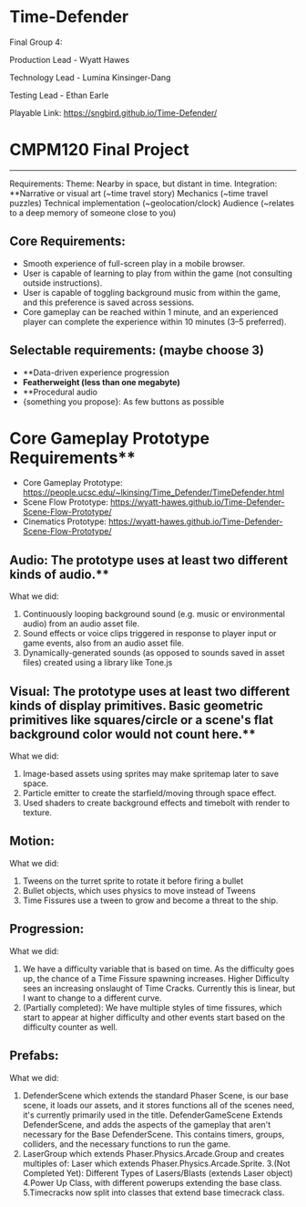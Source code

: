 # Time-Defender

Final Group 4: 

Production Lead - Wyatt Hawes

Technology Lead - Lumina Kinsinger-Dang

Testing Lead - Ethan Earle

Playable Link: https://sngbird.github.io/Time-Defender/


# **CMPM120 Final Project**
-------------
Requirements:
Theme: Nearby in space, but distant in time.
Integration:
**Narrative or visual art (~time travel story)
Mechanics (~time travel puzzles)
Technical implementation (~geolocation/clock)
Audience (~relates to a deep memory of someone close to you)

Core Requirements:
--------
- Smooth experience of full-screen play in a mobile browser.
- User is capable of learning to play from within the game (not consulting outside instructions).
- User is capable of toggling background music from within the game, and this preference is saved across sessions.
- Core gameplay can be reached within 1 minute, and an experienced player can complete the experience within 10 minutes (3–5 preferred).


Selectable requirements: (maybe choose 3)
-----------------
- **Data-driven experience progression
- **Featherweight (less than one megabyte)**
- **Procedural audio
- {something you propose}: As few buttons as possible

# Core Gameplay Prototype Requirements**

- Core Gameplay Prototype: https://people.ucsc.edu/~lkinsing/Time_Defender/TimeDefender.html
- Scene Flow Prototype: https://wyatt-hawes.github.io/Time-Defender-Scene-Flow-Prototype/
- Cinematics Prototype: https://wyatt-hawes.github.io/Time-Defender-Scene-Flow-Prototype/

## Audio: The prototype uses at least two different kinds of audio.**
What we did:
1. Continuously looping background sound (e.g. music or environmental audio) from an audio asset file.
2. Sound effects or voice clips triggered in response to player input or game events, also from an audio asset file.
3. Dynamically-generated sounds (as opposed to sounds saved in asset files) created using a library like Tone.js



## Visual: The prototype uses at least two different kinds of display primitives. Basic geometric primitives like squares/circle or a scene's flat background color would not count here.**
What we did:
1. Image-based assets using sprites may make spritemap later to save space.
2. Particle emitter to create the starfield/moving through space effect.
3. Used shaders to create background effects and timebolt with render to texture.

## Motion:
What  we did:
1. Tweens on the turret sprite to rotate it before firing a bullet
2. Bullet objects, which uses physics to move instead of Tweens
3. Time Fissures use a tween to grow and become a threat to the ship.

## Progression: 
What we did:
1. We have a difficulty variable that is based on time. As the difficulty goes up, the chance of a Time Fissure spawning increases. Higher Difficulty sees an increasing onslaught of Time Cracks. Currently this is linear, but I want to change to a different curve.
2. (Partially completed): We have multiple styles of time fissures, which start to appear at higher difficulty and other events start based on the difficulty counter as well. 

## Prefabs:
What we did:
1. DefenderScene which extends the standard Phaser Scene, is our base scene, it loads our assets, and it stores functions all of the scenes need, it's currently primarily used in the title. DefenderGameScene Extends DefenderScene, and adds the aspects of the gameplay that aren't necessary for the Base DefenderScene. This contains timers, groups, colliders, and the necessary functions to run the game.
2. LaserGroup which extends Phaser.Physics.Arcade.Group and creates multiples of: Laser which extends Phaser.Physics.Arcade.Sprite.
3.(Not Completed Yet): Different Types of Lasers/Blasts (extends Laser object)
4.Power Up Class, with different powerups extending the base class.
5.Timecracks now split into classes that extend base timecrack class.
